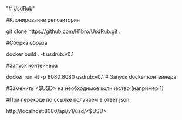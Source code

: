 "# UsdRub" 

#Клонирование репозитория

git clone https://github.com/H1bro/UsdRub.git .   


#Сборка образа

docker build . -t usdrub:v0.1                     


#Запуск контейнера

docker run -it -p 8080:8080 usdrub:v0.1           # Запуск docker контейнера                 


#Заменить <$USD> на необходимое количество (например 1)

#При переходе по ссылке получаем в ответ json 

http://localhost:8080/api/v1/usd/<$USD>                 


